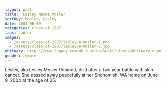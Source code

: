 ```yaml
---
layout: post
title:  Lesley Naomi Mosler
sortKey: Mosler, Lesley
date: 2004-06-09
categories: class-of-1987
tags: cancer
images:
  - /assets/class-of-1987/lesley-n-mosler-1.png
  - /assets/class-of-1987/lesley-n-mosler-2.jpg
obituary: https://www.legacy.com/obituaries/seattletimes/obituary.aspx?n=Lesley-Robinett&pid=2316031
gender: female
---
```

Lesley, aka Lesley Mosler Robinett, died after a two year battle with skin cancer. She passed away peacefully at her Snohomish, WA home on June 9, 2004 at the age of 35.
